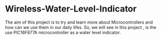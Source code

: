 # Wireless-Water-Level-Indicator

The aim of this project is to try and learn more about Microcontrollers and how can we 
use them in our daily lifes. So, we will see in this project , is the use PIC16F877A 
microcontroller as a water level indicator.
